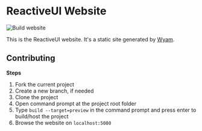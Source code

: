 # ReactiveUI Website

![Build website](https://github.com/reactiveui/website/workflows/Build%20website/badge.svg)

This is the ReactiveUI website. It's a static site generated by [Wyam](https://wyam.io).

## Contributing

**Steps**
1. Fork the current project
2. Create a new branch, if needed
3. Clone the project
4. Open command prompt at the project root folder
5. Type `build --target=preview` in the command prompt and press enter to build/host the project
6. Browse the website on `localhost:5080`

